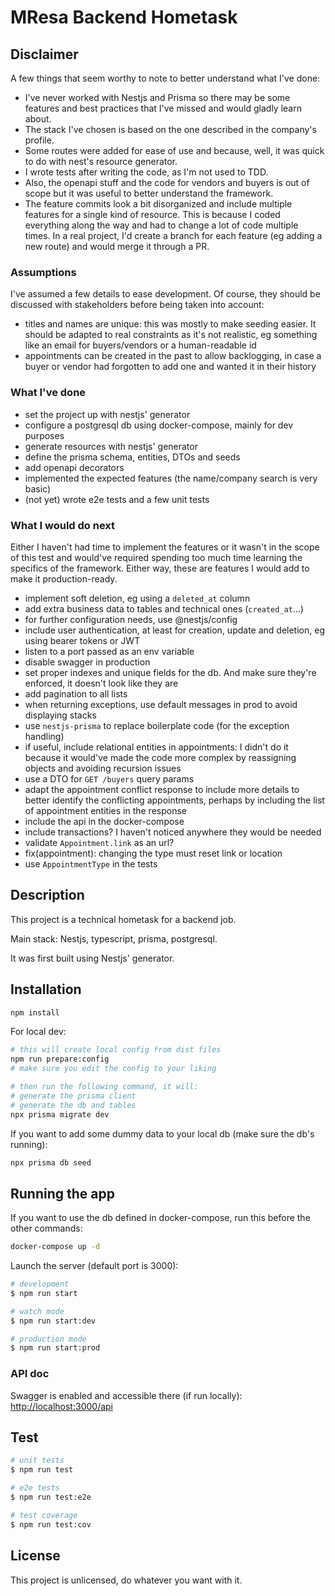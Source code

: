 # MResa Backend Hometask

## Disclaimer

A few things that seem worthy to note to better understand what I've done:

- I've never worked with Nestjs and Prisma so there may be some features and best practices that I've missed and would gladly learn about.
- The stack I've chosen is based on the one described in the company's profile.
- Some routes were added for ease of use and because, well, it was quick to do with nest's resource generator.
- I wrote tests after writing the code, as I'm not used to TDD.
- Also, the openapi stuff and the code for vendors and buyers is out of scope but it was useful to better understand the framework.
- The feature commits look a bit disorganized and include multiple features for a single kind of resource. This is because I coded everything along the way and had to change a lot of code multiple times. In a real project, I'd create a branch for each feature (eg adding a new route) and would merge it through a PR.

### Assumptions

I've assumed a few details to ease development. Of course, they should be discussed with stakeholders before being taken into account:

- titles and names are unique: this was mostly to make seeding easier. It should be adapted to real constraints as it's not realistic, eg something like an email for buyers/vendors or a human-readable id
- appointments can be created in the past to allow backlogging, in case a buyer or vendor had forgotten to add one and wanted it in their history

### What I've done

- set the project up with nestjs' generator
- configure a postgresql db using docker-compose, mainly for dev purposes
- generate resources with nestjs' generator
- define the prisma schema, entities, DTOs and seeds
- add openapi decorators
- implemented the expected features (the name/company search is very basic)
- (not yet) wrote e2e tests and a few unit tests

### What I would do next

Either I haven't had time to implement the features or it wasn't in the scope of this test and would've required spending too much time learning the specifics of the framework. Either way, these are features I would add to make it production-ready.

- implement soft deletion, eg using a `deleted_at` column
- add extra business data to tables and technical ones (`created_at`...)
- for further configuration needs, use @nestjs/config
- include user authentication, at least for creation, update and deletion, eg using bearer tokens or JWT
- listen to a port passed as an env variable
- disable swagger in production
- set proper indexes and unique fields for the db. And make sure they're enforced, it doesn't look like they are
- add pagination to all lists
- when returning exceptions, use default messages in prod to avoid displaying stacks
- use `nestjs-prisma` to replace boilerplate code (for the exception handling)
- if useful, include relational entities in appointments: I didn't do it because it would've made the code more complex by reassigning objects and avoiding recursion issues
- use a DTO for `GET /buyers` query params
- adapt the appointment conflict response to include more details to better identify the conflicting appointments, perhaps by including the list of appointment entities in the response
- include the api in the docker-compose
- include transactions? I haven't noticed anywhere they would be needed
- validate `Appointment.link` as an url?
- fix(appointment): changing the type must reset link or location
- use `AppointmentType` in the tests

## Description

This project is a technical hometask for a backend job.

Main stack: Nestjs, typescript, prisma, postgresql.

It was first built using Nestjs' generator.

## Installation

```bash
npm install
```

For local dev:

```bash
# this will create local config from dist files
npm run prepare:config
# make sure you edit the config to your liking

# then run the following command, it will:
# generate the prisma client
# generate the db and tables
npx prisma migrate dev
```

If you want to add some dummy data to your local db (make sure the db's running):

```bash
npx prisma db seed
```

## Running the app

If you want to use the db defined in docker-compose, run this before the other commands:

```bash
docker-compose up -d
```

Launch the server (default port is 3000):

```bash
# development
$ npm run start

# watch mode
$ npm run start:dev

# production mode
$ npm run start:prod
```

### API doc

Swagger is enabled and accessible there (if run locally): <http://localhost:3000/api>

## Test

```bash
# unit tests
$ npm run test

# e2e tests
$ npm run test:e2e

# test coverage
$ npm run test:cov
```

## License

This project is unlicensed, do whatever you want with it.
